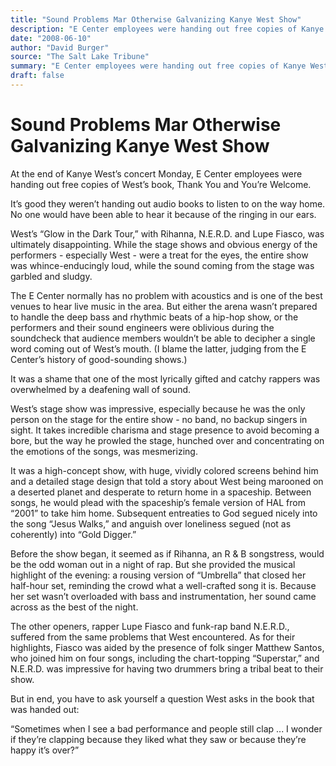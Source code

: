 ```yaml
---
title: "Sound Problems Mar Otherwise Galvanizing Kanye West Show"
description: "E Center employees were handing out free copies of Kanye West’s book, Thank You and You’re Welcome. The entire show was whince-enducingly loud, while the sound coming from the stage was garbled and sl..."
date: "2008-06-10"
author: "David Burger"
source: "The Salt Lake Tribune"
summary: "E Center employees were handing out free copies of Kanye West’s book, Thank You and You’re Welcome. The entire show was whince-enducingly loud, while the sound coming from the stage was garbled and sludgy. E Center normally has no problem with acoustics and is one of the best venues to hear live music in the area."
draft: false
---
```


# Sound Problems Mar Otherwise Galvanizing Kanye West Show

At the end of Kanye West’s concert Monday, E Center employees were handing out free copies of West’s book, Thank You and You’re Welcome.

It’s good they weren’t handing out audio books to listen to on the way home. No one would have been able to hear it because of the ringing in our ears.

West’s “Glow in the Dark Tour,” with Rihanna, N.E.R.D. and Lupe Fiasco, was ultimately disappointing. While the stage shows and obvious energy of the performers - especially West - were a treat for the eyes, the entire show was whince-enducingly loud, while the sound coming from the stage was garbled and sludgy.

The E Center normally has no problem with acoustics and is one of the best venues to hear live music in the area. But either the arena wasn’t prepared to handle the deep bass and rhythmic beats of a hip-hop show, or the performers and their sound engineers were oblivious during the soundcheck that audience members wouldn’t be able to decipher a single word coming out of West’s mouth. (I blame the latter, judging from the E Center’s history of good-sounding shows.)

It was a shame that one of the most lyrically gifted and catchy rappers was overwhelmed by a deafening wall of sound.

West’s stage show was impressive, especially because he was the only person on the stage for the entire show - no band, no backup singers in sight. It takes incredible charisma and stage presence to avoid becoming a bore, but the way he prowled the stage, hunched over and concentrating on the emotions of the songs, was mesmerizing.

It was a high-concept show, with huge, vividly colored screens behind him and a detailed stage design that told a story about West being marooned on a deserted planet and desperate to return home in a spaceship. Between songs, he would plead with the spaceship’s female version of HAL from “2001” to take him home. Subsequent entreaties to God segued nicely into the song “Jesus Walks,” and anguish over loneliness segued (not as coherently) into “Gold Digger.”

Before the show began, it seemed as if Rihanna, an R & B songstress, would be the odd woman out in a night of rap. But she provided the musical highlight of the evening: a rousing version of “Umbrella” that closed her half-hour set, reminding the crowd what a well-crafted song it is. Because her set wasn’t overloaded with bass and instrumentation, her sound came across as the best of the night.

The other openers, rapper Lupe Fiasco and funk-rap band N.E.R.D., suffered from the same problems that West encountered. As for their highlights, Fiasco was aided by the presence of folk singer Matthew Santos, who joined him on four songs, including the chart-topping “Superstar,” and N.E.R.D. was impressive for having two drummers bring a tribal beat to their show.

But in end, you have to ask yourself a question West asks in the book that was handed out:

“Sometimes when I see a bad performance and people still clap ... I wonder if they’re clapping because they liked what they saw or because they’re happy it’s over?”
